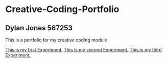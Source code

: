# Creative-Coding-Portfolio
## Dylan Jones 567253

This is a portfolio for my creative coding module

[This is my first Experiment.](Project1.md)
[This is my second Experiment.](Project2.md)
[This is my third Experiment.](Project3.md)
